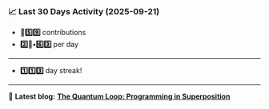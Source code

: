 <!--START_STATS-->
### 📈 Last 30 Days Activity (2025-09-21)  
- **🎱5️⃣9️⃣** contributions  
- **2️⃣🎱•6️⃣3️⃣** per day
---
- **1️⃣1️⃣3️⃣** day streak!
---
📝 **Latest blog:** [**The Quantum Loop: Programming in Superposition**](https://andriak.com/blog/quantum-loop)
<!--END_STATS-->
